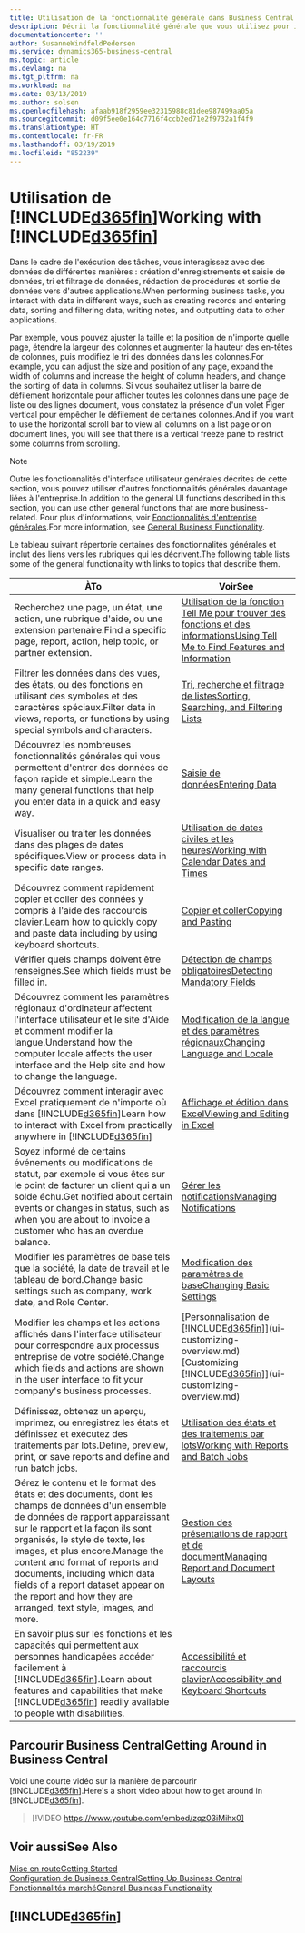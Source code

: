```yaml
---
title: Utilisation de la fonctionnalité générale dans Business Central | Microsoft Docs
description: Décrit la fonctionnalité générale que vous utilisez pour interagir avec des données dans Business Central, par exemple entrer les valeurs, trier les données, et modifier les vues.
documentationcenter: ''
author: SusanneWindfeldPedersen
ms.service: dynamics365-business-central
ms.topic: article
ms.devlang: na
ms.tgt_pltfrm: na
ms.workload: na
ms.date: 03/13/2019
ms.author: solsen
ms.openlocfilehash: afaab918f2959ee32315988c81dee987499aa05a
ms.sourcegitcommit: d09f5ee0e164c7716f4ccb2ed71e2f9732a1f4f9
ms.translationtype: HT
ms.contentlocale: fr-FR
ms.lasthandoff: 03/19/2019
ms.locfileid: "852239"
---
```

# <a name="working-with-included365finincludesd365finmdmd"></a><span data-ttu-id="82ee2-103">Utilisation de [!INCLUDE[d365fin](includes/d365fin_md.md)]</span><span class="sxs-lookup"><span data-stu-id="82ee2-103">Working with [!INCLUDE[d365fin](includes/d365fin_md.md)]</span></span>
<span data-ttu-id="82ee2-104">Dans le cadre de l'exécution des tâches, vous interagissez avec des données de différentes manières : création d'enregistrements et saisie de données, tri et filtrage de données, rédaction de procédures et sortie de données vers d'autres applications.</span><span class="sxs-lookup"><span data-stu-id="82ee2-104">When performing business tasks, you interact with data in different ways, such as creating records and entering data, sorting and filtering data, writing notes, and outputting data to other applications.</span></span>

<span data-ttu-id="82ee2-105">Par exemple, vous pouvez ajuster la taille et la position de n'importe quelle page, étendre la largeur des colonnes et augmenter la hauteur des en-têtes de colonnes, puis modifiez le tri des données dans les colonnes.</span><span class="sxs-lookup"><span data-stu-id="82ee2-105">For example, you can adjust the size and position of any page, expand the width of columns and increase the height of column headers, and change the sorting of data in columns.</span></span> <span data-ttu-id="82ee2-106">Si vous souhaitez utiliser la barre de défilement horizontale pour afficher toutes les colonnes dans une page de liste ou des lignes document, vous constatez la présence d'un volet Figer vertical pour empêcher le défilement de certaines colonnes.</span><span class="sxs-lookup"><span data-stu-id="82ee2-106">And if you want to use the horizontal scroll bar to view all columns on a list page or on document lines, you will see that there is a vertical freeze pane to restrict some columns from scrolling.</span></span>

> [!NOTE]
> <span data-ttu-id="82ee2-107">Outre les fonctionnalités d'interface utilisateur générales décrites de cette section, vous pouvez utiliser d'autres fonctionnalités générales davantage liées à l'entreprise.</span><span class="sxs-lookup"><span data-stu-id="82ee2-107">In addition to the general UI functions described in this section, you can use other general functions that are more business-related.</span></span> <span data-ttu-id="82ee2-108">Pour plus d'informations, voir [Fonctionnalités d'entreprise générales](ui-across-business-areas.md).</span><span class="sxs-lookup"><span data-stu-id="82ee2-108">For more information, see [General Business Functionality](ui-across-business-areas.md).</span></span>

<span data-ttu-id="82ee2-109">Le tableau suivant répertorie certaines des fonctionnalités générales et inclut des liens vers les rubriques qui les décrivent.</span><span class="sxs-lookup"><span data-stu-id="82ee2-109">The following table lists some of the general functionality with links to topics that describe them.</span></span>

| <span data-ttu-id="82ee2-110">À</span><span class="sxs-lookup"><span data-stu-id="82ee2-110">To</span></span> | <span data-ttu-id="82ee2-111">Voir</span><span class="sxs-lookup"><span data-stu-id="82ee2-111">See</span></span> |
| --- | --- |
| <span data-ttu-id="82ee2-112">Recherchez une page, un état, une action, une rubrique d'aide, ou une extension partenaire.</span><span class="sxs-lookup"><span data-stu-id="82ee2-112">Find a specific page, report, action, help topic, or partner extension.</span></span> |[<span data-ttu-id="82ee2-113">Utilisation de la fonction Tell Me pour trouver des fonctions et des informations</span><span class="sxs-lookup"><span data-stu-id="82ee2-113">Using Tell Me to Find Features and Information</span></span>](ui-search.md) |
| <span data-ttu-id="82ee2-114">Filtrer les données dans des vues, des états, ou des fonctions en utilisant des symboles et des caractères spéciaux.</span><span class="sxs-lookup"><span data-stu-id="82ee2-114">Filter data in views, reports, or functions by using special symbols and characters.</span></span> |[<span data-ttu-id="82ee2-115">Tri, recherche et filtrage de listes</span><span class="sxs-lookup"><span data-stu-id="82ee2-115">Sorting, Searching, and Filtering Lists</span></span>](ui-enter-criteria-filters.md) |
|<span data-ttu-id="82ee2-116">Découvrez les nombreuses fonctionnalités générales qui vous permettent d'entrer des données de façon rapide et simple.</span><span class="sxs-lookup"><span data-stu-id="82ee2-116">Learn the many general functions that help you enter data in a quick and easy way.</span></span>|[<span data-ttu-id="82ee2-117">Saisie de données</span><span class="sxs-lookup"><span data-stu-id="82ee2-117">Entering Data</span></span>](ui-enter-data.md)|
| <span data-ttu-id="82ee2-118">Visualiser ou traiter les données dans des plages de dates spécifiques.</span><span class="sxs-lookup"><span data-stu-id="82ee2-118">View or process data in specific date ranges.</span></span> |[<span data-ttu-id="82ee2-119">Utilisation de dates civiles et les heures</span><span class="sxs-lookup"><span data-stu-id="82ee2-119">Working with Calendar Dates and Times</span></span>](ui-enter-date-ranges.md) |
|<span data-ttu-id="82ee2-120">Découvrez comment rapidement copier et coller des données y compris à l'aide des raccourcis clavier.</span><span class="sxs-lookup"><span data-stu-id="82ee2-120">Learn how to quickly copy and paste data including by using keyboard shortcuts.</span></span>|[<span data-ttu-id="82ee2-121">Copier et coller</span><span class="sxs-lookup"><span data-stu-id="82ee2-121">Copying and Pasting</span></span>](ui-copy-paste.md)|
| <span data-ttu-id="82ee2-122">Vérifier quels champs doivent être renseignés.</span><span class="sxs-lookup"><span data-stu-id="82ee2-122">See which fields must be filled in.</span></span> |[<span data-ttu-id="82ee2-123">Détection de champs obligatoires</span><span class="sxs-lookup"><span data-stu-id="82ee2-123">Detecting Mandatory Fields</span></span>](ui-mandatory-fields.md) |
|<span data-ttu-id="82ee2-124">Découvrez comment les paramètres régionaux d'ordinateur affectent l'interface utilisateur et le site d'Aide et comment modifier la langue.</span><span class="sxs-lookup"><span data-stu-id="82ee2-124">Understand how the computer locale affects the user interface and the Help site and how to change the language.</span></span>|[<span data-ttu-id="82ee2-125">Modification de la langue et des paramètres régionaux</span><span class="sxs-lookup"><span data-stu-id="82ee2-125">Changing Language and Locale</span></span>](about-locale-language.md)|
|<span data-ttu-id="82ee2-126">Découvrez comment interagir avec Excel pratiquement de n'importe où dans [!INCLUDE[d365fin](includes/d365fin_md.md)]</span><span class="sxs-lookup"><span data-stu-id="82ee2-126">Learn how to interact with Excel from practically anywhere in [!INCLUDE[d365fin](includes/d365fin_md.md)]</span></span>|[<span data-ttu-id="82ee2-127">Affichage et édition dans Excel</span><span class="sxs-lookup"><span data-stu-id="82ee2-127">Viewing and Editing in Excel</span></span>](across-work-with-excel.md)|
|<span data-ttu-id="82ee2-128">Soyez informé de certains événements ou modifications de statut, par exemple si vous êtes sur le point de facturer un client qui a un solde échu.</span><span class="sxs-lookup"><span data-stu-id="82ee2-128">Get notified about certain events or changes in status, such as when you are about to invoice a customer who has an overdue balance.</span></span>|[<span data-ttu-id="82ee2-129">Gérer les notifications</span><span class="sxs-lookup"><span data-stu-id="82ee2-129">Managing Notifications</span></span>](ui-smart-notifications.md)|
| <span data-ttu-id="82ee2-130">Modifier les paramètres de base tels que la société, la date de travail et le tableau de bord.</span><span class="sxs-lookup"><span data-stu-id="82ee2-130">Change basic settings such as company, work date, and Role Center.</span></span> |[<span data-ttu-id="82ee2-131">Modification des paramètres de base</span><span class="sxs-lookup"><span data-stu-id="82ee2-131">Changing Basic Settings</span></span>](ui-change-basic-settings.md) |
| <span data-ttu-id="82ee2-132">Modifier les champs et les actions affichés dans l'interface utilisateur pour correspondre aux processus entreprise de votre société.</span><span class="sxs-lookup"><span data-stu-id="82ee2-132">Change which fields and actions are shown in the user interface to fit your company's business processes.</span></span> |<span data-ttu-id="82ee2-133">[Personnalisation de [!INCLUDE[d365fin](includes/d365fin_md.md)]](ui-customizing-overview.md)</span><span class="sxs-lookup"><span data-stu-id="82ee2-133">[Customizing [!INCLUDE[d365fin](includes/d365fin_md.md)]](ui-customizing-overview.md)</span></span> |
|<span data-ttu-id="82ee2-134">Définissez, obtenez un aperçu, imprimez, ou enregistrez les états et définissez et exécutez des traitements par lots.</span><span class="sxs-lookup"><span data-stu-id="82ee2-134">Define, preview, print, or save reports and define and run batch jobs.</span></span>|[<span data-ttu-id="82ee2-135">Utilisation des états et des traitements par lots</span><span class="sxs-lookup"><span data-stu-id="82ee2-135">Working with Reports and Batch Jobs</span></span>](ui-work-report.md)|
| <span data-ttu-id="82ee2-136">Gérez le contenu et le format des états et des documents, dont les champs de données d'un ensemble de données de rapport apparaissant sur le rapport et la façon ils sont organisés, le style de texte, les images, et plus encore.</span><span class="sxs-lookup"><span data-stu-id="82ee2-136">Manage the content and format of reports and documents, including which data fields of a report dataset appear on the report and how they are arranged, text style, images, and more.</span></span>|[<span data-ttu-id="82ee2-137">Gestion des présentations de rapport et de document</span><span class="sxs-lookup"><span data-stu-id="82ee2-137">Managing Report and Document Layouts</span></span>](ui-manage-report-layouts.md) |
|<span data-ttu-id="82ee2-138">En savoir plus sur les fonctions et les capacités qui permettent aux personnes handicapées accéder facilement à [!INCLUDE[d365fin](includes/d365fin_md.md)].</span><span class="sxs-lookup"><span data-stu-id="82ee2-138">Learn about features and capabilities that make [!INCLUDE[d365fin](includes/d365fin_md.md)] readily available to people with disabilities.</span></span>|[<span data-ttu-id="82ee2-139">Accessibilité et raccourcis clavier</span><span class="sxs-lookup"><span data-stu-id="82ee2-139">Accessibility and Keyboard Shortcuts</span></span>](ui-accessibility.md)|

## <a name="getting-around-in-business-central"></a><span data-ttu-id="82ee2-140">Parcourir Business Central</span><span class="sxs-lookup"><span data-stu-id="82ee2-140">Getting Around in Business Central</span></span>
<span data-ttu-id="82ee2-141">Voici une courte vidéo sur la manière de parcourir [!INCLUDE[d365fin](includes/d365fin_md.md)].</span><span class="sxs-lookup"><span data-stu-id="82ee2-141">Here's a short video about how to get around in [!INCLUDE[d365fin](includes/d365fin_md.md)].</span></span>

> [!VIDEO https://www.youtube.com/embed/zqz03iMihx0]

## <a name="see-also"></a><span data-ttu-id="82ee2-142">Voir aussi</span><span class="sxs-lookup"><span data-stu-id="82ee2-142">See Also</span></span>
[<span data-ttu-id="82ee2-143">Mise en route</span><span class="sxs-lookup"><span data-stu-id="82ee2-143">Getting Started</span></span>](product-get-started.md)  
[<span data-ttu-id="82ee2-144">Configuration de Business Central</span><span class="sxs-lookup"><span data-stu-id="82ee2-144">Setting Up Business Central</span></span>](setup.md)  
[<span data-ttu-id="82ee2-145">Fonctionnalités marché</span><span class="sxs-lookup"><span data-stu-id="82ee2-145">General Business Functionality</span></span>](ui-across-business-areas.md)  

## [!INCLUDE[d365fin](includes/free_trial_md.md)]  
